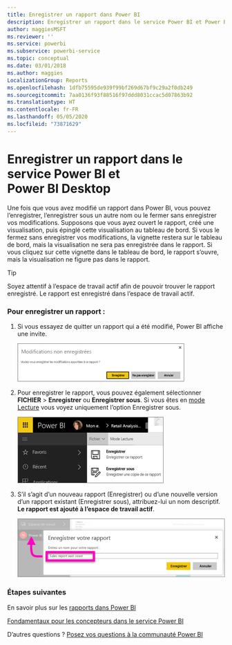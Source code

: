 ```yaml
---
title: Enregistrer un rapport dans Power BI
description: Enregistrer un rapport dans le service Power BI et Power BI Desktop
author: maggiesMSFT
ms.reviewer: ''
ms.service: powerbi
ms.subservice: powerbi-service
ms.topic: conceptual
ms.date: 03/01/2018
ms.author: maggies
LocalizationGroup: Reports
ms.openlocfilehash: 1dfb75595de939f99bf269d67bf9c29a2f0db249
ms.sourcegitcommit: 7aa0136f93f88516f97ddd8031ccac5d07863b92
ms.translationtype: HT
ms.contentlocale: fr-FR
ms.lasthandoff: 05/05/2020
ms.locfileid: "73871629"
---
```

# <a name="save-a-report-in-power-bi-service-and-power-bi-desktop"></a>Enregistrer un rapport dans le service Power BI et Power BI Desktop
Une fois que vous avez modifié un rapport dans Power BI, vous pouvez l’enregistrer, l’enregistrer sous un autre nom ou le fermer sans enregistrer vos modifications. Supposons que vous ayez ouvert le rapport, créé une visualisation, puis épinglé cette visualisation au tableau de bord. Si vous le fermez sans enregistrer vos modifications, la vignette restera sur le tableau de bord, mais la visualisation ne sera pas enregistrée dans le rapport. Si vous cliquez sur cette vignette dans le tableau de bord, le rapport s’ouvre, mais la visualisation ne figure pas dans le rapport.

> [!TIP]
> Soyez attentif à l’espace de travail actif afin de pouvoir trouver le rapport enregistré. Le rapport est enregistré dans l’espace de travail actif.
> 
> 

### <a name="to-save-a-report"></a>Pour enregistrer un rapport :
1. Si vous essayez de quitter un rapport qui a été modifié, Power BI affiche une invite.
   
   ![Enregistrer les modifications](media/service-report-save/power-bi-unsaved.png)
2. Pour enregistrer le rapport, vous pouvez également sélectionner **FICHIER** \> **Enregistrer** ou **Enregistrer sous**. Si vous êtes en [mode Lecture](consumer/end-user-reading-view.md) vous voyez uniquement l’option Enregistrer sous. 
   
   ![Enregistrer le rapport](media/service-report-save/power-bi-save-new.png)
3. S’il s’agit d’un nouveau rapport (Enregistrer) ou d’une nouvelle version d’un rapport existant (Enregistrer sous), attribuez-lui un nom descriptif.  **Le rapport est ajouté à l’espace de travail actif**.
   
    ![nommer le rapport](media/service-report-save/power-bi-save-dialog.png)

### <a name="next-steps"></a>Étapes suivantes
En savoir plus sur les [rapports dans Power BI](consumer/end-user-reports.md)

[Fondamentaux pour les concepteurs dans le service Power BI](service-basic-concepts.md)

D’autres questions ? [Posez vos questions à la communauté Power BI](https://community.powerbi.com/)

